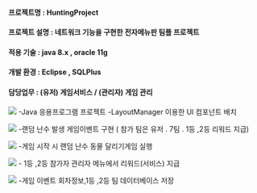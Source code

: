 <h4>프로젝트명  : HuntingProject</h4>
<h4>프로젝트 설명  : 네트워크 기능을 구현한 전자메뉴판 팀플 프로젝트 </h4>
<h4>적용 기술  : java 8.x , oracle 11g</h4>
<h4>개발 환경  : Eclipse , SQLPlus</h4>
<h4>담당업무 : (유저) 게임서비스  / (관리자) 게임 관리</h4>
 
<img src="https://postfiles.pstatic.net/MjAxOTA1MTNfOTYg/MDAxNTU3NzEzOTkyMDA0.g0rVz_f15dvOnt7eJwqTYygyNXekS7CyjLythnzFYW4g.a_G6Yh_j_l-XZA-VbRgz37DCoJ_pn1v195PDPlHsC88g.PNG.kidsgk4/image.png?type=w580"/>
-Java 응용프로그램 프로젝트
-LayoutManager 이용한 UI 컴포넌트 배치

<p>

<img src="https://postfiles.pstatic.net/MjAxOTA1MTNfMTk0/MDAxNTU3NzE0MTY2MjY3.0lyPEpjbYKOv69avOiuSaAXzhFiZ7y66sAjUYzN1gkAg.x-vglORmqIDLvMEzpGjP3qJjrmTIaKJUH6ftdUBTrf0g.PNG.kidsgk4/image.png?type=w580"/>
-랜덤 난수 발생 게임이벤트 구현 ( 참가 팀은 유저 . 7팀 . 1등 ,2등 리워드 지급)


<p>

<img src="https://postfiles.pstatic.net/MjAxOTA1MTNfMjgy/MDAxNTU3NzE0MzczMDgz.-OQICRT3iuqowJj6V1ax-D591OVuNWIYvBQj_Dx8uoAg.GA8c0GgtvRB4Zi0imumqWZ-4JILjDeeDiBOGVKgHuSwg.PNG.kidsgk4/image.png?type=w580"/>
-게임 시작 시 랜덤 난수 동물 달리기게임 실행 

<p>

<img src="https://postfiles.pstatic.net/MjAxOTA1MTNfOCAg/MDAxNTU3NzE0NDM5Nzgw._s0AqLrR1II8zHQbNnrCR42w5izqG2rZX7Cs2TkScSog.iJPb052chEhTqrU023moMM8CCkC7nP-3f_IE6uACCQEg.PNG.kidsgk4/image.png?type=w580"/>
- 1등 ,2등 참가자 관리자 메뉴에서 리워드(서비스) 지급

<p>

<img src="https://postfiles.pstatic.net/MjAxOTA1MTNfMTU0/MDAxNTU3NzE0NTI4OTg2.FIhsM9f0KQjSPN5Z1dgCSAZjNyMQoQ6RJ-mJafpPBxwg.G_jhMJ_63wlzEITMW032Ma7Ssgw7O8ZW9wNlXPHXMbUg.PNG.kidsgk4/image.png?type=w580"/>
-게임 이벤트 회차정보,1등 ,2등 팀 데이터베이스 저장

